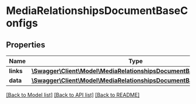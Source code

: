 # MediaRelationshipsDocumentBaseConfigs

## Properties
Name | Type | Description | Notes
------------ | ------------- | ------------- | -------------
**links** | [**\Swagger\Client\Model\MediaRelationshipsDocumentBaseConfigsLinks**](MediaRelationshipsDocumentBaseConfigsLinks.md) |  | [optional] 
**data** | [**\Swagger\Client\Model\MediaRelationshipsDocumentBaseConfigsData[]**](MediaRelationshipsDocumentBaseConfigsData.md) |  | [optional] 

[[Back to Model list]](../../README.md#documentation-for-models) [[Back to API list]](../../README.md#documentation-for-api-endpoints) [[Back to README]](../../README.md)


